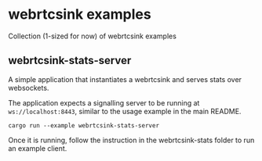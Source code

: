 # webrtcsink examples

Collection (1-sized for now) of webrtcsink examples

## webrtcsink-stats-server

A simple application that instantiates a webrtcsink and serves stats
over websockets.

The application expects a signalling server to be running at `ws://localhost:8443`,
similar to the usage example in the main README.

``` shell
cargo run --example webrtcsink-stats-server
```

Once it is running, follow the instruction in the webrtcsink-stats folder to
run an example client.
